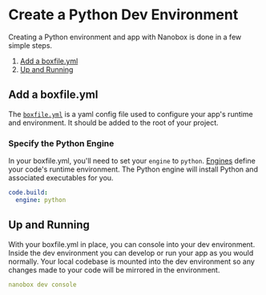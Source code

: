 # Create a Python Dev Environment

Creating a Python environment and app with Nanobox is done in a few simple steps.

1. [Add a boxfile.yml](#add-a-boxfile-yml)
2. [Up and Running](#up-and-running)

## Add a boxfile.yml
The [`boxfile.yml`](https://docs.nanobox.io/boxfile/) is a yaml config file used to configure your app's runtime and environment. It should be added to the root of your project.

### Specify the Python Engine
In your boxfile.yml, you'll need to set your `engine` to `python`. [Engines](https://docs.nanobox.io/engines) define your code's runtime environment. The Python engine will install Python and associated executables for you.

```yaml
code.build:
  engine: python
```

## Up and Running
With your boxfile.yml in place, you can console into your dev environment. Inside the dev environment you can develop or run your app as you would normally. Your local codebase is mounted into the dev environment so any changes made to your code will be mirrored in the environment.

```yaml
nanobox dev console
```
